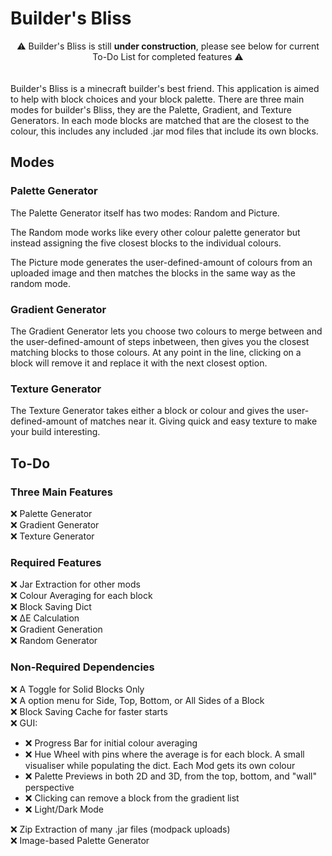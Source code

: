 # Builder's Bliss
<center>⚠️ Builder's Bliss is still <strong>under construction</strong>, please see below for current To-Do List for completed features ⚠️</center>
<br><br>
Builder's Bliss is a minecraft builder's best friend. This application is aimed to help with block choices and your block palette. There are three main modes for builder's Bliss, they are the Palette, Gradient, and Texture Generators. In each mode blocks are matched that are the closest to the colour, this includes any included .jar mod files that include its own blocks. 

## Modes
### Palette Generator
The Palette Generator itself has two modes: Random and Picture.

The Random mode works like every other colour palette generator but instead assigning the five closest blocks to the individual colours. 

The Picture mode generates the user-defined-amount of colours from an uploaded image and then matches the blocks in the same way as the random mode.

### Gradient Generator
The Gradient Generator lets you choose two colours to merge between and the user-defined-amount of steps inbetween, then gives you the closest matching blocks to those colours. At any point in the line, clicking on a block will remove it and replace it with the next closest option.

### Texture Generator
The Texture Generator takes either a block or colour and gives the user-defined-amount of matches near it. Giving quick and easy texture to make your build interesting.

## To-Do
### Three Main Features
❌ Palette Generator <br>
❌ Gradient Generator <br>
❌ Texture Generator <br>

### Required Features
❌ Jar Extraction for other mods <br>
❌ Colour Averaging for each block <br>
❌ Block Saving Dict <br>
❌ ΔE Calculation <br> 
❌ Gradient Generation <br>
❌ Random Generator <br>

### Non-Required Dependencies
❌ A Toggle for Solid Blocks Only <br>
❌ A option menu for Side, Top, Bottom, or All Sides of a Block <br>
❌ Block Saving Cache for faster starts <br>
❌ GUI: <br>
- ❌ Progress Bar for initial colour averaging <br>
- ❌ Hue Wheel with pins where the average is for each block. A small visualiser while populating the dict. Each Mod gets its own colour <br>
- ❌ Palette Previews in both 2D and 3D, from the top, bottom, and "wall" perspective <br> 
- ❌ Clicking can remove a block from the gradient list <br>
- ❌ Light/Dark Mode <br>

❌ Zip Extraction of many .jar files (modpack uploads) <br>
❌ Image-based Palette Generator <br>
